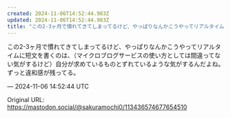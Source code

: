 ```yaml
---
created: 2024-11-06T14:52:44.983Z
updated: 2024-11-06T14:52:44.983Z
title: "この2-3ヶ月で慣れてきてしまってるけど、やっぱりなんかこうやってリアルタイムに[...]"
---
```


<p>この2-3ヶ月で慣れてきてしまってるけど、やっぱりなんかこうやってリアルタイムに短文を書くのは、（マイクロブログサービスの使い方としては間違ってない気がするけど）自分が求めているものとずれているような気がするんだよね。ずっと違和感が残ってる。</p>

&mdash; 2024-11-06 14:52:44 UTC

Original URL: https://mastodon.social/@sakuramochi0/113436574677654510
